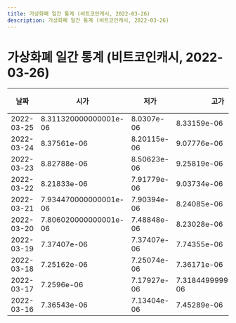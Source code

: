 ```yaml
---
title: 가상화폐 일간 통계 (비트코인캐시, 2022-03-26)
description: 가상화폐 일간 통계 (비트코인캐시, 2022-03-26)
---
```


가상화폐 일간 통계 (비트코인캐시, 2022-03-26)
===

|날짜|시가|저가|고가|종가|비고|
|--|--|--|--|--|--|
|2022-03-25|8.311320000000001e-06|8.0307e-06|8.33159e-06|8.33159e-06|    |
|2022-03-24|8.37561e-06|8.20115e-06|9.07776e-06|8.23255e-06|    |
|2022-03-23|8.82788e-06|8.50623e-06|9.25819e-06|8.50623e-06|    |
|2022-03-22|8.21833e-06|7.91779e-06|9.03734e-06|8.877569999999999e-06|    |
|2022-03-21|7.934470000000001e-06|7.90394e-06|8.24085e-06|8.23813e-06|    |
|2022-03-20|7.806020000000001e-06|7.48848e-06|8.23028e-06|7.99293e-06|    |
|2022-03-19|7.37407e-06|7.37407e-06|7.74355e-06|7.74355e-06|    |
|2022-03-18|7.25162e-06|7.25074e-06|7.36171e-06|7.36171e-06|    |
|2022-03-17|7.2596e-06|7.17927e-06|7.318449999999999e-06|7.20956e-06|    |
|2022-03-16|7.36543e-06|7.13404e-06|7.45289e-06|7.2596e-06|    |
